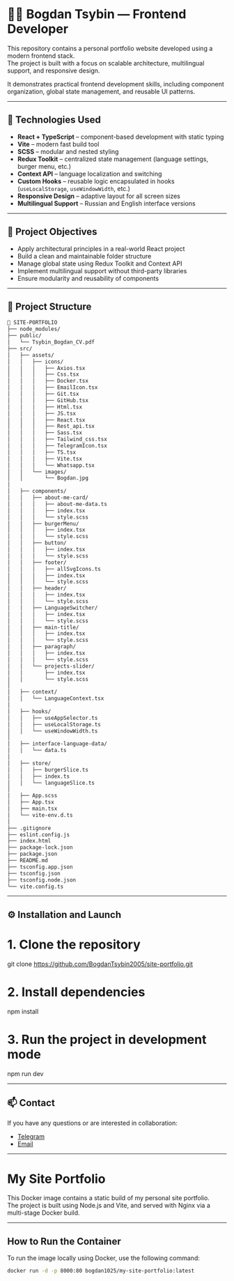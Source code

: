 # 🧑‍💻 Bogdan Tsybin — Frontend Developer

This repository contains a personal portfolio website developed using a modern frontend stack.  
The project is built with a focus on scalable architecture, multilingual support, and responsive design.

It demonstrates practical frontend development skills, including component organization, global state management, and reusable UI patterns.

---

## 🚀 Technologies Used

- **React + TypeScript** – component-based development with static typing
- **Vite** – modern fast build tool
- **SCSS** – modular and nested styling
- **Redux Toolkit** – centralized state management (language settings, burger menu, etc.)
- **Context API** – language localization and switching
- **Custom Hooks** – reusable logic encapsulated in hooks (`useLocalStorage`, `useWindowWidth`, etc.)
- **Responsive Design** – adaptive layout for all screen sizes
- **Multilingual Support** – Russian and English interface versions

---

## 🎯 Project Objectives

- Apply architectural principles in a real-world React project
- Build a clean and maintainable folder structure
- Manage global state using Redux Toolkit and Context API
- Implement multilingual support without third-party libraries
- Ensure modularity and reusability of components

---

## 📁 Project Structure

```bash
📁 SITE-PORTFOLIO
├── node_modules/
├── public/
│   └── Tsybin_Bogdan_CV.pdf
├── src/
│   ├── assets/
│   │   ├── icons/
│   │   │   ├── Axios.tsx
│   │   │   ├── Css.tsx
│   │   │   ├── Docker.tsx
│   │   │   ├── EmailIcon.tsx
│   │   │   ├── Git.tsx
│   │   │   ├── GitHub.tsx
│   │   │   ├── Html.tsx
│   │   │   ├── JS.tsx
│   │   │   ├── React.tsx
│   │   │   ├── Rest_api.tsx
│   │   │   ├── Sass.tsx
│   │   │   ├── Tailwind_css.tsx
│   │   │   ├── TelegramIcon.tsx
│   │   │   ├── TS.tsx
│   │   │   ├── Vite.tsx
│   │   │   └── Whatsapp.tsx
│   │   └── images/
│   │       └── Bogdan.jpg
│
│   ├── components/
│   │   ├── about-me-card/
│   │   │   ├── about-me-data.ts
│   │   │   ├── index.tsx
│   │   │   └── style.scss
│   │   ├── burgerMenu/
│   │   │   ├── index.tsx
│   │   │   └── style.scss
│   │   ├── button/
│   │   │   ├── index.tsx
│   │   │   └── style.scss
│   │   ├── footer/
│   │   │   ├── allSvgIcons.ts
│   │   │   ├── index.tsx
│   │   │   └── style.scss
│   │   ├── header/
│   │   │   ├── index.tsx
│   │   │   └── style.scss
│   │   ├── LanguageSwitcher/
│   │   │   ├── index.tsx
│   │   │   └── style.scss
│   │   ├── main-title/
│   │   │   ├── index.tsx
│   │   │   └── style.scss
│   │   ├── paragraph/
│   │   │   ├── index.tsx
│   │   │   └── style.scss
│   │   └── projects-slider/
│   │       ├── index.tsx
│   │       └── style.scss
│
│   ├── context/
│   │   └── LanguageContext.tsx
│
│   ├── hooks/
│   │   ├── useAppSelector.ts
│   │   ├── useLocalStorage.ts
│   │   └── useWindowWidth.ts
│
│   ├── interface-language-data/
│   │   └── data.ts
│
│   ├── store/
│   │   ├── burgerSlice.ts
│   │   ├── index.ts
│   │   └── languageSlice.ts
│
│   ├── App.scss
│   ├── App.tsx
│   ├── main.tsx
│   └── vite-env.d.ts
│
├── .gitignore
├── eslint.config.js
├── index.html
├── package-lock.json
├── package.json
├── README.md
├── tsconfig.app.json
├── tsconfig.json
├── tsconfig.node.json
└── vite.config.ts
```

---

## ⚙️ Installation and Launch

# 1. Clone the repository
git clone https://github.com/BogdanTsybin2005/site-portfolio.git

# 2. Install dependencies
npm install

# 3. Run the project in development mode
npm run dev

---

## 📫 Contact

If you have any questions or are interested in collaboration:

- [Telegram](https://t.me/bogdan_sest_1025)
- [Email](https://mail.google.com/mail/?view=cm&fs=1&to=tsybinb@gmail.com)

---

# My Site Portfolio

This Docker image contains a static build of my personal site portfolio.  
The project is built using Node.js and Vite, and served with Nginx via a multi-stage Docker build.

---

## How to Run the Container

To run the image locally using Docker, use the following command:

```bash
docker run -d -p 8000:80 bogdan1025/my-site-portfolio:latest
```
